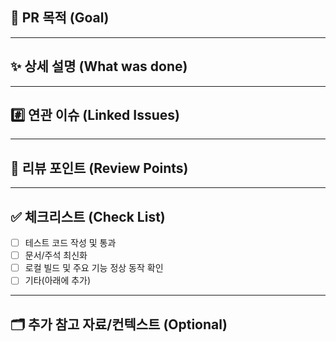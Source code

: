 ## 🚀 PR 목적 (Goal)
<!-- 이 PR이 해결하려는 문제/목표를 한 문장으로 명확하게 작성해주세요. -->

---

## ✨ 상세 설명 (What was done)
<!--
- 리뷰어가 이해를 위해 미리 알면 좋은 내용을 작성하세요.
- 작업 내용, 고민한 점, 선택한 대안
- 기존과 달라진 동작, 예외 처리 등
- 코드/구조/의존성 등 핵심 변경점
- ex) 주문 생성 API 추가, User 도메인 리팩토링, 결제 모듈 외부 API 연동 등
- 필요 시 스크린샷 포함
-->

---

## #️⃣ 연관 이슈 (Linked Issues)
<!-- ex) #123, #456 -->

---

## 💬 리뷰 포인트 (Review Points)
<!--
- 리뷰어가 중점적으로 봐주었으면 하는 부분을 작성하세요.
- 궁금한 점, 네이밍/구현 관련 의견 요청 등
- ex) "이 함수 네이밍이 적절한지?", "트랜잭션 처리 방식이 괜찮은지?"
-->

---

## ✅ 체크리스트 (Check List)
- [ ] 테스트 코드 작성 및 통과
- [ ] 문서/주석 최신화
- [ ] 로컬 빌드 및 주요 기능 정상 동작 확인
- [ ] 기타(아래에 추가)

---

## 🗂️ 추가 참고 자료/컨텍스트 (Optional)
<!--
- 참고한 문서, 외부 레퍼런스, 관련 이슈/PR 링크 등
- 기타 전달하고 싶은 내용
-->
